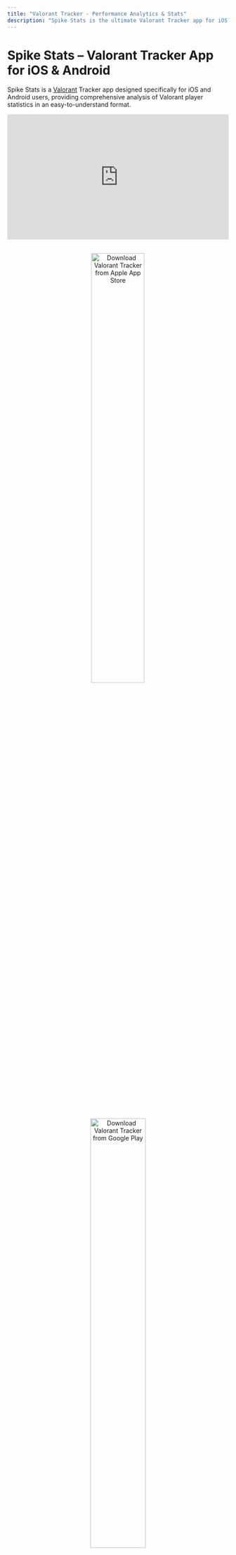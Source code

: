 ```yaml
---
title: "Valorant Tracker - Performance Analytics & Stats"
description: "Spike Stats is the ultimate Valorant Tracker app for iOS & Android. Analyze detailed Valorant stats, match history, agent & weapon data, and more to elevate your gameplay."
---
```


# Spike Stats – Valorant Tracker App for iOS & Android

Spike Stats is a <a href="https://playvalorant.com/" target="_blank">Valorant</a> Tracker app designed specifically for iOS and Android users, providing comprehensive analysis of Valorant player statistics in an easy-to-understand format.

<div style="position: relative; padding-bottom: 56.25%; height: 0; overflow: hidden; max-width: 100%; margin: 0 auto;">
  <iframe src="https://www.youtube.com/embed/Etn5PCcr2yE"
    style="position: absolute; top: 0; left: 0; width: 100%; height: 100%;"
    frameborder="0" allow="accelerometer; autoplay; clipboard-write; encrypted-media; gyroscope; picture-in-picture"
    allowfullscreen title="Detailed Valorant Match Analysis – Spike Stats Valorant Tracker">
  </iframe>
</div>
<br>
<p align="center"><a href="https://apps.apple.com/us/app/spike-stats-for-valorant/id1541123839" target="_blank"><img src="images/apple_app_store_badge.png" alt="Download Valorant Tracker from Apple App Store" width="49%" height="50%"/></a>
</p><p align="center"><a href="https://play.google.com/store/apps/details?id=crocusgames.com.spikestats" target="_blank"><img src="images/google-play-badge.png" alt="Download Valorant Tracker from Google Play" width="50%" height="50%"/></a></p>

## Valorant Performance Tracking with Graphs

Spike Stats helps Valorant players track their profile, match history, and game statistics. Leveraging official Valorant API data, Spike Stats provides insightful metrics, averages, and trends displayed as intuitive graphs to enhance your gameplay. [Explore your Match History & Performance Graphs →](/features/match-history)

<p>
  <a href="/screenshots/valorant-tracker-graph-kast.png" target="_blank">
    <picture>
        <source srcset="/screenshots/valorant-tracker-graph-kast.webp" type="image/webp">
        <img
          src="/screenshots/valorant-tracker-graph-kast.png"
          alt="Valorant Tracker Performance Graph 1"
          width="822"
          height="1647"
          style="width: 49%; height: auto;"
          loading="lazy"
          decoding="async">
      </picture>
  </a>
  <a href="/screenshots/spike-stats-graph-stat-options.png" target="_blank">
    <picture>
      <source srcset="/screenshots/spike-stats-graph-stat-options.webp" type="image/webp">
      <img
        src="/screenshots/spike-stats-graph-stat-options.png"
        alt="Valorant Tracker Performance Graph 2"
        width="822"
        height="1647"
        style="width: 49%; height: auto;"
        loading="lazy"
        decoding="async">
    </picture>
  </a>
</p>

## Detailed Valorant Match Analysis

Spike Stats gives you detailed analytics for every Valorant match you complete, including map details, medals earned, comprehensive KDA breakdowns, kills per weapon type, KAST percentages, round-by-round insights, and more, empowering you to understand and improve your gameplay. [Dive into your Match Details & Round Analysis →](/features/match-analysis)

<p>
  <a href="/screenshots/valorant-tracker-match-details-medals-kda.png" target="_blank">
    <picture>
        <source srcset="/screenshots/valorant-tracker-match-details-medals-kda.webp" type="image/webp">
        <img
          src="/screenshots/valorant-tracker-match-details-medals-kda.png"
          alt="Valorant Tracker Match Details"
          width="822"
          height="1647"
          style="width: 49%; height: auto;"
          loading="lazy"
          decoding="async">
      </picture>
  </a>
  <a href="/screenshots/valorant-tracker-all-player-basic-stats.png" target="_blank">
    <picture>
      <source srcset="/screenshots/valorant-tracker-all-player-basic-stats.webp" type="image/webp">
      <img
        src="/screenshots/valorant-tracker-all-player-basic-stats.png"
        alt="Detailed Match Analysis Valorant Tracker"
        width="822"
        height="1647"
        style="width: 49%; height: auto;"
        loading="lazy"
        decoding="async">
    </picture>
  </a>
</p>

## Valorant Coach – Your AI-Powered Valorant Assistant

Review your Valorant matches using Spike Stats' personalized Valorant Coach. Get custom gameplay recommendations, analyze your stats deeply, and elevate your skills effectively. [Get personalized insights from the AI Valorant Coach →](/features/valorant-coach)

<p>
  <a href="/screenshots/spike-stats-valorant-coach-standalone-1.png" target="_blank">
    <picture>
        <source srcset="/screenshots/spike-stats-valorant-coach-standalone-1.webp" type="image/webp">
        <img
          src="/screenshots/spike-stats-valorant-coach-standalone-1.png"
          alt="Valorant Coach AI Analysis"
          width="822"
          height="1647"
          style="width: 49%; height: auto;"
          loading="lazy"
          decoding="async">
      </picture>
  </a>
  <a href="/screenshots/spike-stats-valorant-coach-standalone-2.png" target="_blank">
    <picture>
      <source srcset="/screenshots/spike-stats-valorant-coach-standalone-2.webp" type="image/webp">
      <img
        src="/screenshots/spike-stats-valorant-coach-standalone-2.png"
        alt="AI Valorant Coach Tips"
        width="822"
        height="1647"
        style="width: 49%; height: auto;"
        loading="lazy"
        decoding="async">
    </picture>
  </a>
</p>

## Detailed Agent & Weapon Stats

Spike Stats tracks your performance for every Valorant agent, displaying key metrics like win rate and KDA. Easily sort and filter agent stats by role. Additionally, the app records accuracy and effectiveness for all Valorant weapons, including kills, kills per round, damage per round, and shot accuracy, sortable and filterable by weapon type. [View your Agent & Weapon Stats →](/features/agent-weapon-stats)

<p>
  <a href="/screenshots/valorant-tracker-agent-stats.png" target="_blank">
    <picture>
        <source srcset="/screenshots/valorant-tracker-agent-stats.webp" type="image/webp">
        <img
          src="/screenshots/valorant-tracker-agent-stats.png"
          alt="Valorant Agent Stats Tracker"
          width="822"
          height="1647"
          style="width: 49%; height: auto;"
          loading="lazy"
          decoding="async">
      </picture>
  </a>
  <a href="/screenshots/valorant-tracker-weapon-stats.png" target="_blank">
    <picture>
      <source srcset="/screenshots/valorant-tracker-weapon-stats.webp" type="image/webp">
      <img
        src="/screenshots/valorant-tracker-weapon-stats.png"
        alt="Weapon Stats Valorant Tracker"
        width="822"
        height="1647"
        style="width: 49%; height: auto;"
        loading="lazy"
        decoding="async">
    </picture>
  </a>
</p>

## Valorant Overview & Leaderboards

Get a quick summary of your recent matches, overall win rates by mode and map, attacker/defender performance, and essential statistics like KDA and KAST. Spike Stats also features comprehensive leaderboards to compare your performance across various Valorant metrics. [Track your Valorant Overview & Leaderboards →](/features/account-overview-leaderboard)

<p>
  <a href="/screenshots/spike-stats-account-overview.png" target="_blank">
    <picture>
        <source srcset="/screenshots/spike-stats-account-overview.webp" type="image/webp">
        <img
          src="/screenshots/spike-stats-account-overview.png"
          alt="Valorant Tracker Overview"
          width="822"
          height="1647"
          style="width: 49%; height: auto;"
          loading="lazy"
          decoding="async">
      </picture>
  </a>
  <a href="/screenshots/valorant-tracker-official-leaderboard.png" target="_blank">
    <picture>
      <source srcset="/screenshots/valorant-tracker-official-leaderboard.webp" type="image/webp">
      <img
        src="/screenshots/valorant-tracker-official-leaderboard.png"
        alt="Valorant Tracker Leaderboard"
        width="822"
        height="1647"
        style="width: 49%; height: auto;"
        loading="lazy"
        decoding="async">
    </picture>
  </a>
</p>

## Player Search & Multi-language Support

Search any Valorant player's stats quickly using their game name and tagline. [Look up Valorant players and track their stats →](/features/player-search)

Spike Stats makes Valorant tracking easy for players worldwide with full localization in 11 languages, including English, German, Spanish, French, Portuguese, Turkish, Thai, Vietnamese, Japanese, Korean, and Traditional Chinese.

<p>
  <a href="/screenshots/valorant-tracker-player-search.png" target="_blank">
    <picture>
        <source srcset="/screenshots/valorant-tracker-player-search.webp" type="image/webp">
        <img
          src="/screenshots/valorant-tracker-player-search.png"
          alt="Player Search Feature Valorant Tracker"
          width="822"
          height="1647"
          style="width: 49%; height: auto;"
          loading="lazy"
          decoding="async">
      </picture>
  </a>
  <a href="/screenshots/spike-stats-settings.png" target="_blank">
    <picture>
      <source srcset="/screenshots/spike-stats-settings.webp" type="image/webp">
      <img
        src="/screenshots/spike-stats-settings.png"
        alt="Valorant Tracker Multilanguage Support"
        width="822"
        height="1647"
        style="width: 49%; height: auto;"
        loading="lazy"
        decoding="async">
    </picture>
  </a>
</p>

## Multi-Platform Valorant Tracker

Spike Stats is available for download on both the Apple App Store and Google Play, making it the ideal Valorant Tracker app for both iOS and Android gamers.

## Is Spike Stats Safe?

Spike Stats uses <a href="https://support-developer.riotgames.com/hc/en-us/articles/22801670382739-RSO-Riot-Sign-On" target="_blank">Riot Sign on (RSO)</a>, Riot Games’ official authentication method. It exclusively accesses data via the official <a href="https://www.riotgames.com/en/DevRel/valorant-api-launch" target="_blank">Valorant API</a>, ensuring your information remains secure and confidential.

## Download Spike Stats – The Best Valorant Tracker

<ul>
  <li>
    <a href="https://apps.apple.com/us/app/spike-stats-for-valorant/id1541123839" target="_blank">Download Spike Stats – Valorant Tracker for iOS
</a>
  </li>
  <li>
    <a href="https://play.google.com/store/apps/details?id=crocusgames.com.spikestats" target="_blank">Download Spike Stats – Valorant Tracker for Android</a>
  </li>
</ul>

## About Us

We specialize in developing high-quality companion apps designed to enrich gaming experiences for popular games like Destiny 2 and Valorant. Our apps have collectively reached thousands of dedicated gamers worldwide.

#### Our Other Apps

<ul>
  <li>
    The Vault: Item Manager –
    <a href="https://apps.apple.com/us/app/vault-manager-for-destiny-2/id1330143510" target="_blank">iOS</a> /
    <a href="https://play.google.com/store/apps/details?id=com.crocusgames.destinyinventorymanager&hl=en" target="_blank">Android</a>
  </li>
  <li>
    Xur Alert –
    <a href="https://apps.apple.com/us/app/where-is-xur-for-destiny-2/id955286784" target="_blank">iOS</a> /
    <a href="https://play.google.com/store/apps/details?id=com.crocusgames.whereisxur&hl=en" target="_blank">Android</a>
  </li>
</ul>

#### Contact Us
<ul>
  <li><a href="https://discord.gg/UEcuWArhny" target="_blank">Join Official Spike Stats Discord Server</a></li>
  <li><a href="https://twitter.com/SpikeStats" target="_blank">Follow on X</a></li>
  <li><a href="mailto:crocusgames@gmail.com" target="_blank">Send an E-mail</a></li>
</ul>

### Legal

Spike Stats isn't endorsed by Riot Games and doesn't reflect the views or opinions of Riot Games or anyone officially involved in producing or managing Riot Games properties. Riot Games, and all associated properties are trademarks or registered trademarks of Riot Games, Inc.

